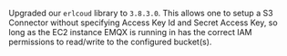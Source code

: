 Upgraded our `erlcoud` library to `3.8.3.0`.  This allows one to setup a S3 Connector without specifying Access Key Id and Secret Access Key, so long as the EC2 instance EMQX is running in has the correct IAM permissions to read/write to the configured bucket(s).
